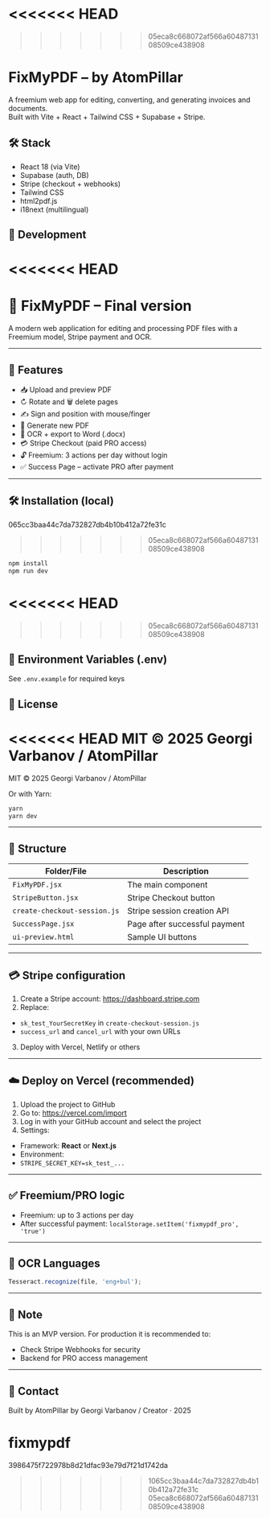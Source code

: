 <<<<<<< HEAD
=======

>>>>>>> 05eca8c668072af566a6048713108509ce438908
# FixMyPDF – by AtomPillar

A freemium web app for editing, converting, and generating invoices and documents.  
Built with Vite + React + Tailwind CSS + Supabase + Stripe.

## 🛠 Stack
- React 18 (via Vite)
- Supabase (auth, DB)
- Stripe (checkout + webhooks)
- Tailwind CSS
- html2pdf.js
- i18next (multilingual)

## 🚀 Development
<<<<<<< HEAD
=======


# 📄 FixMyPDF – Final version

A modern web application for editing and processing PDF files with a Freemium model, Stripe payment and OCR.

---

## 🚀 Features

- 📥 Upload and preview PDF
- ↻ Rotate and 🗑️ delete pages
- ✍️ Sign and position with mouse/finger
- 💾 Generate new PDF
- 🧠 OCR + export to Word (.docx)
- 💳 Stripe Checkout (paid PRO access)
- 🔓 Freemium: 3 actions per day without login
- ✅ Success Page – activate PRO after payment

---

## 🛠️ Installation (local)
065cc3baa44c7da732827db4b10b412a72fe31c
>>>>>>> 05eca8c668072af566a6048713108509ce438908
```bash
npm install
npm run dev
```

<<<<<<< HEAD
=======

>>>>>>> 05eca8c668072af566a6048713108509ce438908
## 🔐 Environment Variables (.env)
See `.env.example` for required keys

## 🧾 License
<<<<<<< HEAD
MIT © 2025 Georgi Varbanov / AtomPillar
=======
MIT © 2025 Georgi Varbanov / AtomPillar

Or with Yarn:

```bash
yarn
yarn dev
```

---

## 📂 Structure

| Folder/File | Description |
|----------------------------|--------------------------------------|
| `FixMyPDF.jsx` | The main component |
| `StripeButton.jsx` | Stripe Checkout button |
| `create-checkout-session.js` | Stripe session creation API |
| `SuccessPage.jsx` | Page after successful payment |
| `ui-preview.html` | Sample UI buttons |

---

## 💳 Stripe configuration

1. Create a Stripe account: https://dashboard.stripe.com
2. Replace:
- `sk_test_YourSecretKey` in `create-checkout-session.js`
- `success_url` and `cancel_url` with your own URLs
3. Deploy with Vercel, Netlify or others

---

## ☁️ Deploy on Vercel (recommended)

1. Upload the project to GitHub
2. Go to: https://vercel.com/import
3. Log in with your GitHub account and select the project
4. Settings:
- Framework: **React** or **Next.js**
- Environment:
- `STRIPE_SECRET_KEY=sk_test_...`

---

## ✅ Freemium/PRO logic

- Freemium: up to 3 actions per day
- After successful payment: `localStorage.setItem('fixmypdf_pro', 'true')`

---

## 🧠 OCR Languages

```js
Tesseract.recognize(file, 'eng+bul');
```

---

## 📌 Note

This is an MVP version. For production it is recommended to:
- Check Stripe Webhooks for security
- Backend for PRO access management

---

## 📧 Contact

Built by AtomPillar by Georgi Varbanov / Creator · 2025

# fixmypdf
3986475f722978b8d21dfac93e79d7f21d1742da
>>>>>>> 1065cc3baa44c7da732827db4b10b412a72fe31c
>>>>>>> 05eca8c668072af566a6048713108509ce438908
